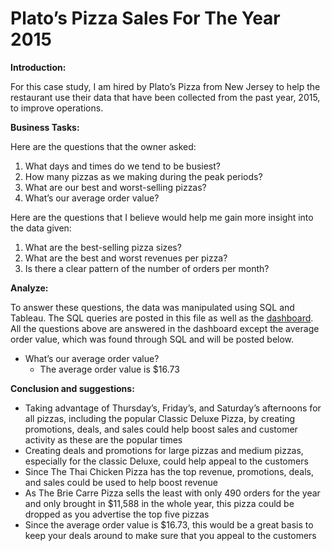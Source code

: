 # Plato’s Pizza Sales For The Year 2015

**Introduction:**  

  For this case study, I am hired by Plato’s Pizza from New Jersey to help the restaurant use their data that have been collected from the past year, 2015, to improve operations.   

**Business Tasks:**  

  Here are the questions that the owner asked:  
1.	What days and times do we tend to be busiest?  
2.	How many pizzas as we making during the peak periods?  
3.	What are our best and worst-selling pizzas?  
4.	What’s our average order value?

Here are the questions that I believe would help me gain more insight into the data given:  

1.	What are the best-selling pizza sizes?  
2.	What are the best and worst revenues per pizza?  
3.	Is there a clear pattern of the number of orders per month?
 
**Analyze:**  

  To answer these questions, the data was manipulated using SQL and Tableau. The SQL queries are posted in this file as well as the [dashboard](https://public.tableau.com/views/PizzaSalesDashboard_17615453355810/PizzaSalesOvertheYear2015?:language=en-US&:sid=&:redirect=auth&:display_count=n&:origin=viz_share_link). All the questions above are answered in the dashboard except the average order value, which was found through SQL and will be posted below.

-	What’s our average order value?
    - The average order value is $16.73

**Conclusion and suggestions:**

- Taking advantage of Thursday’s, Friday’s, and Saturday’s afternoons for all pizzas, including the popular Classic Deluxe Pizza, by creating promotions, deals, and sales could help boost sales and customer activity as these are the popular times  
- Creating deals and promotions for large pizzas and medium pizzas, especially for the classic Deluxe, could help appeal to the customers  
- Since The Thai Chicken Pizza has the top revenue, promotions, deals, and sales could be used to help boost revenue  
- As The Brie Carre Pizza sells the least with only 490 orders for the year and only brought in $11,588 in the whole year, this pizza could be dropped as you advertise the top five pizzas  
- Since the average order value is $16.73, this would be a great basis to keep your deals around to make sure that you appeal to the customers  
